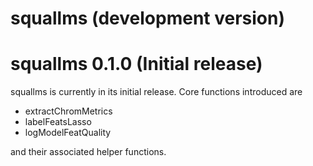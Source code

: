 # squallms (development version)

# squallms 0.1.0 (Initial release)
squallms is currently in its initial release. Core functions introduced are

  - extractChromMetrics
  - labelFeatsLasso
  - logModelFeatQuality

and their associated helper functions.